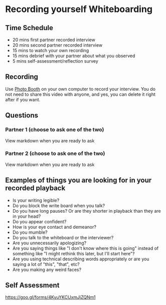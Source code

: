 # Recording yourself Whiteboarding

## Time Schedule
- 20 mins first partner recorded interview
- 20 mins second partner recorded interview 
- 15 mins to watch your own recording
- 15 mins debrief with your partner about what you observed
- 5 mins self-assessment/reflection survey

## Recording

Use [Photo Booth](https://www.imore.com/how-use-photo-booth-mac) on your own computer to record your interview. You do not need to share this video with anyone, and yes, you can delete it right after if you want.

## Questions

### Partner 1 (choose to ask one of the two)

View markdown when you are ready to ask
<!--
1. Find the 10 most popular words (popularity is determined by how often they occur) in a text file (or long string of text).
2. Given any integer, print an English phrase that describes the integer (e.g. One Thousand Two Hundred Thirty Four).
-->

### Partner 2 (choose to ask one of the two)

View markdown when you are ready to ask
<!--
3. Given two strings, write a method to decide if one is a permutation of the other (different ordering of the same letters)?
4. Given two lists of unordered numbers, find the intersection of the two lists (the numbers that are in common).
-->

## Examples of things you are looking for in your recorded playback

- Is your writing legible?
- Do you block the write board when you talk?
- Do you have long pauses? Or are they shorter in playback than they are in your head?
- Do you appear confident?
- How is your eye contact and demeanor?
- Do you mumble?
- Do you talk to the whiteboard or the interviewer?
- Are you unnecessarily apologizing?
- Are you saying things like "I don't know where this is going" instead of something like "I might rethink this later, but I'll start here"?
- Are you using technical describing words appropriately or are you saying a lot of "this", "that", etc?
- Are you making any weird faces?

## Self Assessment

https://goo.gl/forms/4KyuYKCUxmJjZQNm1

